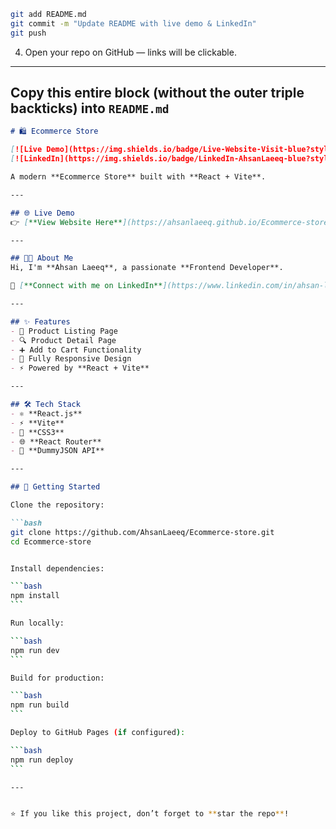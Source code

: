 
```bash
git add README.md
git commit -m "Update README with live demo & LinkedIn"
git push
```

4. Open your repo on GitHub — links will be clickable.

---

## Copy this entire block **(without the outer triple backticks)** into `README.md`

````markdown
# 🛍️ Ecommerce Store

[![Live Demo](https://img.shields.io/badge/Live-Website-Visit-blue?style=for-the-badge&logo=google-chrome)](https://ahsanlaeeq.github.io/Ecommerce-store/)  
[![LinkedIn](https://img.shields.io/badge/LinkedIn-AhsanLaeeq-blue?style=for-the-badge&logo=linkedin)](https://www.linkedin.com/in/ahsan-laeeq-22a085348/)

A modern **Ecommerce Store** built with **React + Vite**.

---

## 🌐 Live Demo  
👉 [**View Website Here**](https://ahsanlaeeq.github.io/Ecommerce-store/)

---

## 👨‍💻 About Me  
Hi, I'm **Ahsan Laeeq**, a passionate **Frontend Developer**.  

📌 [**Connect with me on LinkedIn**](https://www.linkedin.com/in/ahsan-laeeq-22a085348/)

---

## ✨ Features
- 🛒 Product Listing Page  
- 🔍 Product Detail Page  
- ➕ Add to Cart Functionality  
- 📱 Fully Responsive Design  
- ⚡ Powered by **React + Vite**

---

## 🛠️ Tech Stack
- ⚛️ **React.js**  
- ⚡ **Vite**  
- 🎨 **CSS3**  
- 🌐 **React Router**  
- 📡 **DummyJSON API**

---

## 🚀 Getting Started

Clone the repository:

```bash
git clone https://github.com/AhsanLaeeq/Ecommerce-store.git
cd Ecommerce-store


Install dependencies:

```bash
npm install
```

Run locally:

```bash
npm run dev
```

Build for production:

```bash
npm run build
```

Deploy to GitHub Pages (if configured):

```bash
npm run deploy
```

---


⭐ If you like this project, don’t forget to **star the repo**!


